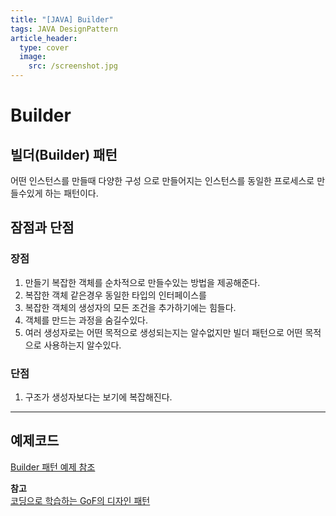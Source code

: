 ```yaml
---
title: "[JAVA] Builder"
tags: JAVA DesignPattern
article_header:
  type: cover
  image:
    src: /screenshot.jpg
---
```


# Builder
## 빌더(Builder) 패턴
어떤 인스턴스를 만들때 다양한 구성 으로 만들어지는 인스턴스를 동일한 프로세스로 만들수있게 하는 패턴이다. 

## 잠점과 단점
### 장점
1. 만들기 복잡한 객체를 순차적으로 만들수있는 방법을 제공해준다.
2. 복잡한 객체 같은경우 동일한 타입의 인터페이스를 
3. 복잡한 객체의 생성자의 모든 조건을 추가하기에는 힘들다.
4. 객체를 만드는 과정을 숨길수있다.
5. 여러 생성자로는 어떤 목적으로 생성되는지는 알수없지만 빌더 패턴으로 어떤 목적으로 사용하는지 알수있다.

### 단점
1. 구조가 생성자보다는 보기에 복잡해진다.

--- 
## 예제코드
[Builder 패턴 예제 참조](https://www.journaldev.com/1425/builder-design-pattern-in-java)

**참고**<br>
[코딩으로 학습하는 GoF의 디자인 패턴](https://www.inflearn.com/course/%EB%94%94%EC%9E%90%EC%9D%B8-%ED%8C%A8%ED%84%B4)

